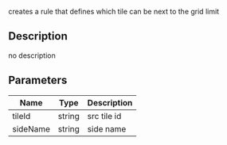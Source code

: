creates a rule that defines which tile can be next to the grid limit



## Description
no description
## Parameters

<table>
<thead>
	<tr>
		<th>Name</th>
		<th>Type</th>
		<th>Description</th>
	</tr>
</thead>
<tr>
	<td>tileId</td>
	<td><div class='bg-purple-800 px-2 py-px text-white rounded-sm'>string</div></td>
	<td>src tile id</td>
</tr>
<tr>
	<td>sideName</td>
	<td><div class='bg-purple-800 px-2 py-px text-white rounded-sm'>string</div></td>
	<td>side name</td>
</tr>
</table>